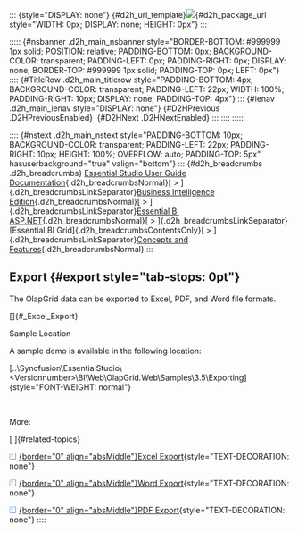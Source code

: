 ::: {style="DISPLAY: none"}
[](ms-xhelp:///?Id=d2h_url_template){#d2h_url_template}![](!package_url!){#d2h_package_url style="WIDTH: 0px; DISPLAY: none; HEIGHT: 0px"}
:::

::::: {#nsbanner .d2h_main_nsbanner style="BORDER-BOTTOM: #999999 1px solid; POSITION: relative; PADDING-BOTTOM: 0px; BACKGROUND-COLOR: transparent; PADDING-LEFT: 0px; PADDING-RIGHT: 0px; DISPLAY: none; BORDER-TOP: #999999 1px solid; PADDING-TOP: 0px; LEFT: 0px"}
:::: {#TitleRow .d2h_main_titlerow style="PADDING-BOTTOM: 4px; BACKGROUND-COLOR: transparent; PADDING-LEFT: 22px; WIDTH: 100%; PADDING-RIGHT: 10px; DISPLAY: none; PADDING-TOP: 4px"}
::: {#ienav .d2h_main_ienav style="DISPLAY: none"}
[](ms-xhelp:///?Id=d450bc64-5a25-4094-a010-56f7d91598db){#D2HPrevious .D2HPreviousEnabled}  [](ms-xhelp:///?Id=301d11a8-6a80-4ffa-98d2-314233a8d871){#D2HNext .D2HNextEnabled}
:::
::::
:::::

:::: {#nstext .d2h_main_nstext style="PADDING-BOTTOM: 10px; BACKGROUND-COLOR: transparent; PADDING-LEFT: 22px; PADDING-RIGHT: 10px; HEIGHT: 100%; OVERFLOW: auto; PADDING-TOP: 5px" hasuserbackground="true" valign="bottom"}
::: {#d2h_breadcrumbs .d2h_breadcrumbs}
[Essential Studio User Guide Documentation](ms-xhelp:///?Id=12457748-09e3-4d74-a240-8e049cedf030){.d2h_breadcrumbsNormal}[ \> ]{.d2h_breadcrumbsLinkSeparator}[Business Intelligence Edition](ms-xhelp:///?Id=fdf33dd8-62b2-47b9-ad7b-fc50e590bca5){.d2h_breadcrumbsNormal}[ \> ]{.d2h_breadcrumbsLinkSeparator}[Essential BI ASP.NET](ms-xhelp:///?Id=99c6694e-59c3-4c59-abb5-ce9ce9a948bc){.d2h_breadcrumbsNormal}[ \> ]{.d2h_breadcrumbsLinkSeparator}[Essential BI Grid]{.d2h_breadcrumbsContentsOnly}[ \> ]{.d2h_breadcrumbsLinkSeparator}[Concepts and Features](ms-xhelp:///?Id=6745c49b-2e43-4f50-aaf9-6e9c42650969){.d2h_breadcrumbsNormal}
:::

## Export {#export style="tab-stops: 0pt"}

The OlapGrid data can be exported to Excel, PDF, and Word file formats.

[]{#_Excel_Export} 

Sample Location

A sample demo is available in the following location:

[..\\Syncfusion\\EssentialStudio\\\<Versionnumber\>\\BI\\Web\\OlapGrid.Web\\Samples\\3.5\\Exporting]{style="FONT-WEIGHT: normal"}

 

More:

[ ]{#related-topics}

[![](button.gif){border="0" align="absMiddle"}Excel Export](ms-xhelp:///?Id=301d11a8-6a80-4ffa-98d2-314233a8d871){style="TEXT-DECORATION: none"}

[![](button.gif){border="0" align="absMiddle"}Word Export](ms-xhelp:///?Id=00d344b2-a1f5-4a05-9392-46a4ab614ed9){style="TEXT-DECORATION: none"}

[![](button.gif){border="0" align="absMiddle"}PDF Export](ms-xhelp:///?Id=959631b4-eb17-4ca9-9ff8-73a455700331){style="TEXT-DECORATION: none"}
::::
